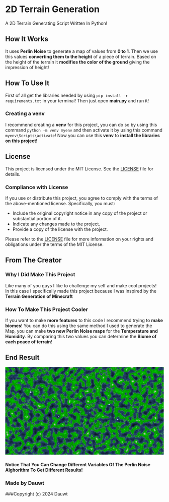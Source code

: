# 2D Terrain Generation

A 2D Terrain Generating Script Written In Python!

## How It Works

It uses **Perlin Noise** to generate a map of values from **0 to 1**. Then we use this values **converting them to the height** of a piece of terrain. Based on the height of the terrain it **modifies the color of the ground** giving the impression of height!

## How To Use It

First of all get the libraries needed by using `pip install -r requirements.txt` in your terminal! Then just open **main.py** and run it!  
  
### Creating a **venv**

I recommend creating a **venv** for this project, you can do so by using this command `python -m venv myenv` and then activate it by using this command `myenv\Scripts\activate`! Now you can use this **venv** to **install the libraries on this project!**

## License

This project is licensed under the MIT License. See the [LICENSE](./LICENSE) file for details.

### Compliance with License

If you use or distribute this project, you agree to comply with the terms of the above-mentioned license. Specifically, you must:

- Include the original copyright notice in any copy of the project or substantial portion of it.
- Indicate any changes made to the project.
- Provide a copy of the license with the project.

Please refer to the [LICENSE](./LICENSE) file for more information on your rights and obligations under the terms of the MIT License.

## From The Creator

### Why I Did Make This Project

Like many of you guys I like to challenge my self and make cool projects!  
In this case I specifically made this project because I was inspired by the **Terrain Generation of Minecraft**

### How To Make This Project Cooler

If you want to make **more features** to this code I recommend trying to **make biomes**! You can do this using the same method I used to generate the Map, you can make **two new Perlin Noise maps** for the **Temperature and Humidity**.  By comparing this two values you can determine the **Biome of each peace of terrain**!

## End Result

![End Result Image](./endResult.png)

#### Notice That You Can Change Different Variables Of The Perlin Noise Alghorithm To Get Different Results!  

### **Made by Dauwt**

###Copyright (c) 2024 Dauwt
